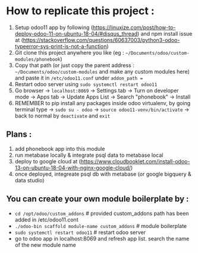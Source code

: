 # How to replicate this project :

1. Setup odoo11 app by following (https://linuxize.com/post/how-to-deploy-odoo-11-on-ubuntu-18-04/#disqus_thread) and npm install issue at (https://stackoverflow.com/questions/60637003/python3-odoo-typeerror-sys-print-is-not-a-function)
2. Git clone this project anywhere you like (eg : `~/Documents/odoo/custom-modules/phonebook`)
3. Copy that path (or just copy the parent address : `~/Documents/odoo/custom-modules` and make any custom modules here) and paste it in `/etc/odoo11.conf` under `addon_path =`
4. Restart odoo server using `sudo systemctl restart odoo11`
5. Go browser -> `localhost:8069` -> Settings tab -> Turn on developer mode -> Apps tab -> Update Apps List -> Search "phonebook" -> Install
6. REMEMBER to pip install any packages inside odoo virtualenv, by going terminal type -> `sudo su - odoo` -> `source odoo11-venv/bin/activate` -> back to normal by `deactivate` and `exit`

## Plans :

1. add phonebook app into this module
2. run metabase locally & integrate psql data to metabase local
3. deploy to google cloud at (https://www.cloudbooklet.com/install-odoo-13-on-ubuntu-18-04-with-nginx-google-cloud/)
4. once deployed, integreate psql db with metabase (or google bigquery & data studio)

## You can create your own module boilerplate by :

- `cd /opt/odoo/custom_addons` # provided custom_addons path has been added in /etc/odoo11.cont
- `./odoo-bin scaffold module-name custom_addons` # module boilerplate
- `sudo systemctl restart odoo11` # restart odoo server
- go to odoo app in localhost:8069 and refresh app list. search the name of the new module name
